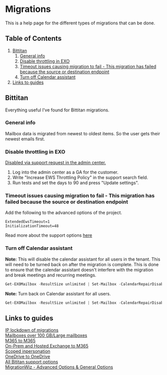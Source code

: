 # Migrations

This is a help page for the different types of migrations that can be done.

## Table of Contents <!-- omit in toc -->

1. [Bittitan](#bittitan)
   1. [General info](#general-info)
   2. [Disable throttling in EXO](#disable-throttling-in-exo)
   3. [Timeout issues causing migration to fail - This migration has failed because the source or destination endpoint](#timeout-issues-causing-migration-to-fail---this-migration-has-failed-because-the-source-or-destination-endpoint)
   4. [Turn off Calendar assistant](#turn-off-calendar-assistant)
2. [Links to guides](#links-to-guides)

## Bittitan

Everything useful I've found for Bittitan migrations.

### General info

Mailbox data is migrated from newest to oldest items. So the user gets their newest emails first.

### Disable throttling in EXO

[Disabled via support request in the admin center.](https://help.bittitan.com/hc/en-us/articles/12001669149851-How-to-Disable-EWS-Throttling-in-Exchange-Online)

1. Log into the admin center as a GA for the customer.
2. Write "Increase EWS Throttling Policy" in the support search field.
3. Run tests and set the days to 90 and press "Update settings".

### Timeout issues causing migration to fail - This migration has failed because the source or destination endpoint

Add the following to the advanced options of the project.

```text
ExtendedEwsTimeout=1
InitializationTimeout=48
```

Read more about the support options [here](#links-to-guides)

### Turn off Calendar assistant

**Note:** This will disable the calendar assistant for all users in the tenant. This will need to be turned back on after the migration is complete. This is done to ensure that the calendar assistant doesn't interfere with the migration and break meetings and recurring meetings.

```powershell
Get-EXOMailbox -ResultSize unlimited | Set-Mailbox -CalendarRepairDisabled $true
```

**Note:** Turn back on Calendar assistant for all users.

```powershell
Get-EXOMailbox -ResultSize unlimited | Set-Mailbox -CalendarRepairDisabled $false
```

## Links to guides

[IP lockdown of migrations](https://help.bittitan.com/hc/en-us/articles/115008252928-IP-Addresses-Connected-to-During-IP-LockDown#set-advanced-options-for-the-project-in-migrationwiz-0-0)  
[Mailboxes over 100 GB/Large mailboxes](https://help.bittitan.com/hc/en-us/articles/360044916654-Microsoft-365-Mailbox-Migration-FAQ#-migrating-mailboxes-larger-than-100gb-0-22)  
[M365 to M365](https://help.bittitan.com/hc/en-us/articles/6488570876955-Exchange-Online-Microsoft-365-to-Exchange-Online-Microsoft-365-Mailbox-Migration-Guide)  
[On-Prem and Hosted Exchange to M365](https://help.bittitan.com/hc/en-us/articles/115008266088-Exchange-2007-Hosted-and-On-Premises-to-Microsoft-365-Migration-Guide)  
[Scoped inpersonation](https://help.bittitan.com/hc/en-us/articles/115015661147-MigrationWiz-Impersonation-and-Delegation-for-Microsoft-365-Exchange-Migrations#scoped-impersonation-with-ews-0-3)  
[OneDrive to OneDrive](https://help.bittitan.com/hc/en-us/articles/360011172673-OneDrive-to-OneDrive-for-Business-without-Versions-and-Metadata-migration-guide)  
[All Bititan support options](https://help.bittitan.com/hc/en-us/articles/360043369293-MigrationWiz-Support-Options)  
[MigrationWiz - Advanced Options & General Options](https://help.bittitan.com/hc/en-us/articles/360043891714-MigrationWiz-Advanced-Options-General-Options#h_01HC38V3KNNRY4TEJG0AW70QVC)

<!-- [Set MailboxGUID to null/User is stuck as MailUser and cant get mailbox](https://www.alitajran.com/hard-delete-mailbox-microsoft-365) -->

